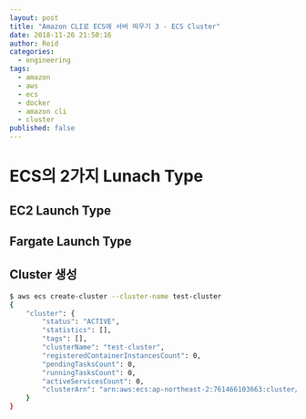 ```yaml
---
layout: post
title: "Amazon CLI로 ECS에 서버 띄우기 3 - ECS Cluster"
date: 2018-11-26 21:50:16
author: Reid
categories:
  - engineering
tags:
  - amazon
  - aws
  - ecs
  - docker
  - amazon cli
  - cluster
published: false
---
```

# ECS의 2가지 Lunach Type
## EC2 Launch Type
## Fargate Launch Type

## Cluster 생성
```bash
$ aws ecs create-cluster --cluster-name test-cluster
{
    "cluster": {
        "status": "ACTIVE",
        "statistics": [],
        "tags": [],
        "clusterName": "test-cluster",
        "registeredContainerInstancesCount": 0,
        "pendingTasksCount": 0,
        "runningTasksCount": 0,
        "activeServicesCount": 0,
        "clusterArn": "arn:aws:ecs:ap-northeast-2:761466103663:cluster/test-cluster"
    }
}
```